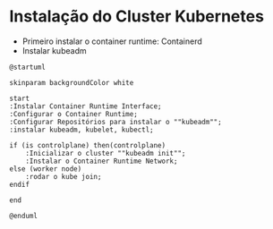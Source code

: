 # Instalação do Cluster Kubernetes

-  Primeiro instalar o container runtime: Containerd
- Instalar kubeadm

```plantuml
@startuml

skinparam backgroundColor white

start
:Instalar Container Runtime Interface;
:Configurar o Container Runtime;
:Configurar Repositórios para instalar o ""kubeadm"";
:instalar kubeadm, kubelet, kubectl;

if (is controlplane) then(controlplane)
	:Inicializar o cluster ""kubeadm init"";
	:Instalar o Container Runtime Network;
else (worker node)
	:rodar o kube join;
endif

end

@enduml
```
